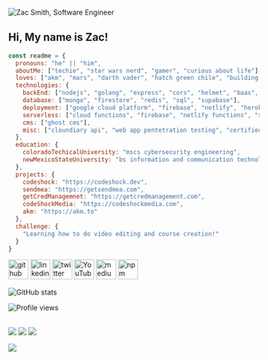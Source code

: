 ![Zac Smith, Software Engineer][heroImage]

## Hi, My name is Zac!


```js
const readme = {
  pronouns: "he" || "him",
  aboutMe: ["techie", "star wars nerd", "gamer", "curious about life"],
  loves: ["akm", "mars", "darth vader", "hatch green chile", "building web apps"],
  technologies: {
    backEnd: ["nodejs", "golang", "express", "cors", "helmet", "baas", "rest", "saas", "graphql"],
    database: ["mongo", "firestore", "redis", "sql", "supabase"],
    deployment: ["google cloud platform", "firebase", "netlify", "heroku"],
    serverless: ["cloud functions", "firebase", "netlify functions", "supabase"],
    cms: ["ghost cms"],
    misc: ["cloundiary api", "web app pentetration testing", "certified scrum master"],
  },
  education: {
    coloradoTechicalUniversity: "mscs cybersecurity engineering",
    newMexicoStateUniversity: "bs information and communication technology"
  },
  projects: {
    codeshock: "https://codeshock.dev",
    sendmea: "https://getsendmea.com",
    getCredManagemnet: "https://getcredmanagement.com",
    codeShockMedia: "https://codeshockmedia.com",
    akm: "https://akm.to"
  },
  challenge: {
    "Learning how to do video editing and course creation!"
  }
}

```




[<img src='https://cdn.jsdelivr.net/npm/simple-icons@3.0.1/icons/github.svg' alt='github' height='40'>](https://github.com/mrzacsmith)  [<img src='https://cdn.jsdelivr.net/npm/simple-icons@3.0.1/icons/linkedin.svg' alt='linkedin' height='40'>](https://www.linkedin.com/in/mrzacsmith/)  [<img src='https://cdn.jsdelivr.net/npm/simple-icons@3.0.1/icons/twitter.svg' alt='twitter' height='40'>](https://twitter.com/mrzacsmith)  [<img src='https://cdn.jsdelivr.net/npm/simple-icons@3.0.1/icons/youtube.svg' alt='YouTube' height='40'>](https://www.youtube.com/channel/zacsmith)  [<img src='https://cdn.jsdelivr.net/npm/simple-icons@3.0.1/icons/medium.svg' alt='medium' height='40'>](https://medium.com/@mrzacsmith)  [<img src='https://cdn.jsdelivr.net/npm/simple-icons@3.0.1/icons/npm.svg' alt='npm' height='40'>](https://www.npmjs.com/~mrzacsmith) 

![GitHub stats](https://github-readme-stats.vercel.app/api?username=mrzacsmith&show_icons=true&theme=radical)  

![Profile views](https://gpvc.arturio.dev/mrzacsmith) 

[heroImage]: https://res.cloudinary.com/codeshock/image/upload/v1600191424/software_engineer_zac_final_cv6m2h.png

<div>
  <br />
  <a href="https://codeshock.dev"><img src="https://res.cloudinary.com/codeshock/image/upload/w_84,h_84/ICON_PNG_bvxthw.png" /></a>
  <a href="https://akm.to"><img src="https://res.cloudinary.com/codeshock/image/upload/w_84,h_84/akm_200_bje6vt.png" /></a>
  <a href="https://jsdevworld.com"><img src="https://res.cloudinary.com/codeshock/image/upload/w_84,h_84/spaceman_kslkb4.png"></a>
  <br />
  </div>

<a href="https://www.buymeacoffee.com/jsdevworld"><img src="https://img.buymeacoffee.com/button-api/?text=Buy me a coffee&emoji=&slug=jsdevworld&button_colour=FFDD00&font_colour=000000&font_family=Lato&outline_colour=000000&coffee_colour=ffffff" /></a>
